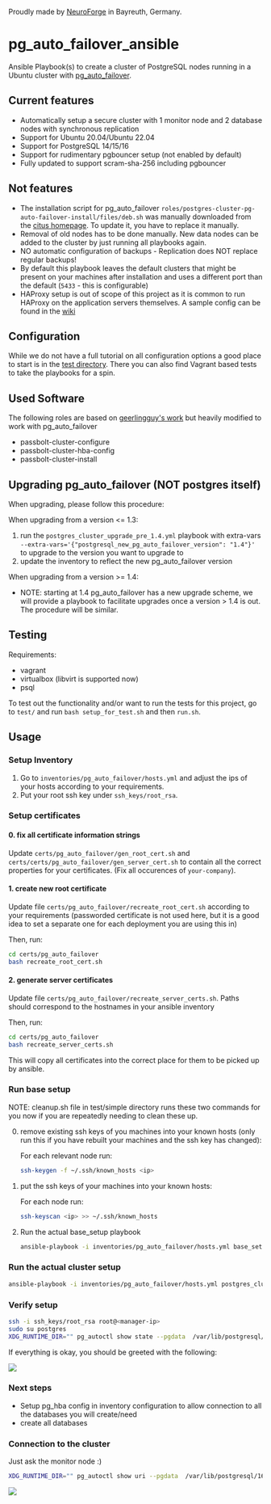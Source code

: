 Proudly made by [NeuroForge](https://neuroforge.de/) in Bayreuth, Germany.

# pg_auto_failover_ansible
Ansible Playbook(s) to create a cluster of PostgreSQL nodes running in a Ubuntu cluster with [pg_auto_failover](https://github.com/citusdata/pg_auto_failover).

## Current features

- Automatically setup a secure cluster with 1 monitor node and 2 database nodes with synchronous replication
- Support for Ubuntu 20.04/Ubuntu 22.04
- Support for PostgreSQL 14/15/16
- Support for rudimentary pgbouncer setup (not enabled by default)
- Fully updated to support scram-sha-256 including pgbouncer

## Not features

- The installation script for pg_auto_failover `roles/postgres-cluster-pg-auto-failover-install/files/deb.sh` was manually downloaded from the [citus homepage](https://install.citusdata.com/community/deb.sh). To update it, you have to replace it manually.
- Removal of old nodes has to be done manually. New data nodes can be added to the cluster by just running all playbooks again.
- NO automatic configuration of backups - Replication does NOT replace regular backups!
- By default this playbook leaves the default clusters that might be present on your machines after installation and uses a different port than the default (`5433` - this is configurable)
- HAProxy setup is out of scope of this project as it is common to run HAProxy on the application servers themselves. A sample config can be found in the [wiki](https://github.com/neuroforgede/pg_auto_failover_ansible/wiki/HAProxy)

## Configuration

While we do not have a full tutorial on all configuration options a good place to start is in the [test directory](./test). There you can also find Vagrant based tests to take
the playbooks for a spin.

## Used Software

The following roles are based on [geerlingguy's work](https://github.com/geerlingguy/ansible-role-postgresql) but heavily modified to work with pg_auto_failover

- passbolt-cluster-configure
- passbolt-cluster-hba-config
- passbolt-cluster-install

## Upgrading pg_auto_failover (NOT postgres itself)

When upgrading, please follow this procedure:

When upgrading from a version <= 1.3:

1. run the `postgres_cluster_upgrade_pre_1.4.yml` playbook with extra-vars `--extra-vars='{"postgresql_new_pg_auto_failover_version": "1.4"}'` to upgrade to the version you want to upgrade to
2. update the inventory to reflect the new pg_auto_failover version

When upgrading from a version >= 1.4:

- NOTE: starting at 1.4 pg_auto_failover has a new upgrade scheme, we will provide a playbook to facilitate upgrades once a version > 1.4 is out. The procedure will be similar.

## Testing

Requirements:

- vagrant
- virtualbox (libvirt is supported now)
- psql

To test out the functionality and/or want to run the tests for this project, go to `test/` and run `bash setup_for_test.sh` and then `run.sh`.

## Usage

### Setup Inventory

1. Go to `inventories/pg_auto_failover/hosts.yml` and adjust the ips of your hosts according to your requirements.
2. Put your root ssh key under `ssh_keys/root_rsa`.

### Setup certificates

#### 0. fix all certificate information strings

Update `certs/pg_auto_failover/gen_root_cert.sh` and `certs/certs/pg_auto_failover/gen_server_cert.sh` to contain all the correct properties for your certificates. (Fix all occurences of `your-company`).

#### 1. create new root certificate

Update file `certs/pg_auto_failover/recreate_root_cert.sh` according to your requirements (passworded certificate is not used here, but it is a good idea to set a separate one for each deployment you are using this in)


Then, run:

```bash
cd certs/pg_auto_failover
bash recreate_root_cert.sh
```

#### 2. generate server certificates

Update file `certs/pg_auto_failover/recreate_server_certs.sh`. Paths should correspond to the hostnames in your ansible inventory

Then, run:

```bash
cd certs/pg_auto_failover
bash recreate_server_certs.sh
```

This will copy all certificates into the correct place for them to be picked up by ansible.


### Run base setup
NOTE: cleanup.sh file in test/simple directory runs these two commands for you now if you are repeatedly needing to clean these up.

0. remove existing ssh keys of you machines into your known hosts (only run this if you have rebuilt your machines and the ssh key has changed):

    For each relevant node run:

    ```bash
    ssh-keygen -f ~/.ssh/known_hosts <ip>
    ```

1. put the ssh keys of your machines into your known hosts:

    For each node run:

    ```bash
    ssh-keyscan <ip> >> ~/.ssh/known_hosts
    ```

2. Run the actual base_setup playbook

    ```bash
    ansible-playbook -i inventories/pg_auto_failover/hosts.yml base_setup.yml
    ```
### Run the actual cluster setup

```bash
ansible-playbook -i inventories/pg_auto_failover/hosts.yml postgres_cluster_servers.yml
```

### Verify setup

```bash
ssh -i ssh_keys/root_rsa root@<manager-ip>
sudo su postgres
XDG_RUNTIME_DIR="" pg_autoctl show state --pgdata  /var/lib/postgresql/16/main_cluster/
```

If everything is okay, you should be greeted with the following:

![](success.png)

### Next steps

- Setup pg_hba config in inventory configuration to allow connection to all the databases you will create/need
- create all databases

### Connection to the cluster

Just ask the monitor node :)

```bash
XDG_RUNTIME_DIR="" pg_autoctl show uri --pgdata  /var/lib/postgresql/16/main_cluster/
```

![](connection_strings.png)
